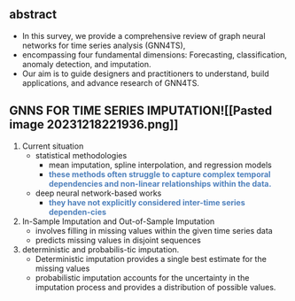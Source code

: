 ## abstract
+ In this survey, we provide a comprehensive review of graph neural networks for time series analysis (GNN4TS),
+ encompassing four fundamental dimensions: Forecasting, classification, anomaly detection, and imputation. 
+ Our aim is to guide designers and practitioners to understand, build applications, and advance research of GNN4TS. 
## GNNS FOR TIME SERIES IMPUTATION![[Pasted image 20231218221936.png]]
1. Current situation
	+ statistical methodologies
		+ mean imputation, spline interpolation, and regression models
		+ **<font color="#4f81bd">these methods often struggle to capture complex temporal dependencies and non-linear relationships within the data. </font>**
	+ deep neural network-based works
		+ **<font color="#4f81bd">they have not explicitly considered inter-time series dependen-cies</font>**
2.  In-Sample Imputation and Out-of-Sample Imputation
	+ involves filling in missing values within the given time series data
	+ predicts missing values in disjoint sequences 
3.  deterministic and probabilis-tic imputation.
	+ Deterministic imputation provides a single best estimate for the missing values
	+ probabilistic imputation accounts for the uncertainty in the imputation process and provides a distribution of possible values.